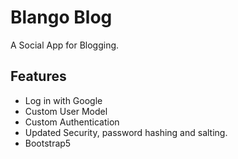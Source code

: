 # Blango Blog
A Social App for Blogging. 

## Features
* Log in with Google
* Custom User Model 
* Custom Authentication 
* Updated Security, password hashing and salting.
* Bootstrap5
